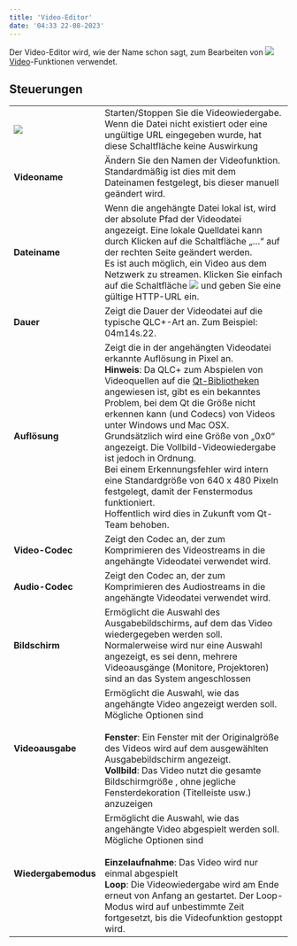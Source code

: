 ```yaml
---
title: 'Video-Editor'
date: '04:33 22-08-2023'
---
```


Der Video-Editor wird, wie der Name schon sagt, zum Bearbeiten von ![](/basics/video.png) [Video](/basics/glossary-and-concepts#video)-Funktionen verwendet.

Steuerungen
--------

|     |     |
| --- | --- |
| ![](/basics/player_play.png) | Starten/Stoppen Sie die Videowiedergabe. Wenn die Datei nicht existiert oder eine ungültige URL eingegeben wurde, hat diese Schaltfläche keine Auswirkung |
| **Videoname** | Ändern Sie den Namen der Videofunktion. Standardmäßig ist dies mit dem Dateinamen festgelegt, bis dieser manuell geändert wird. |
| **Dateiname** | Wenn die angehängte Datei lokal ist, wird der absolute Pfad der Videodatei angezeigt. Eine lokale Quelldatei kann durch Klicken auf die Schaltfläche „…“ auf der rechten Seite geändert werden.  <br>Es ist auch möglich, ein Video aus dem Netzwerk zu streamen. Klicken Sie einfach auf die Schaltfläche ![](/basics/global.png) und geben Sie eine gültige HTTP-URL ein. |
| **Dauer** | Zeigt die Dauer der Videodatei auf die typische QLC+-Art an. Zum Beispiel: 04m14s.22. |
| **Auflösung** | Zeigt die in der angehängten Videodatei erkannte Auflösung in Pixel an.  <br>**Hinweis**: Da QLC+ zum Abspielen von Videoquellen auf die [Qt-Bibliotheken](https://www.qt.io/) angewiesen ist, gibt es ein bekanntes Problem, bei dem Qt die Größe nicht erkennen kann (und Codecs) von Videos unter Windows und Mac OSX.  <br>Grundsätzlich wird eine Größe von „0x0“ angezeigt. Die Vollbild-Videowiedergabe ist jedoch in Ordnung.  <br>Bei einem Erkennungsfehler wird intern eine Standardgröße von 640 x 480 Pixeln festgelegt, damit der Fenstermodus funktioniert.  <br>Hoffentlich wird dies in Zukunft vom Qt-Team behoben. |
| **Video-Codec** | Zeigt den Codec an, der zum Komprimieren des Videostreams in die angehängte Videodatei verwendet wird. |
| **Audio-Codec** | Zeigt den Codec an, der zum Komprimieren des Audiostreams in die angehängte Videodatei verwendet wird. |
| **Bildschirm** | Ermöglicht die Auswahl des Ausgabebildschirms, auf dem das Video wiedergegeben werden soll. Normalerweise wird nur eine Auswahl angezeigt, es sei denn, mehrere Videoausgänge (Monitore, Projektoren) sind an das System angeschlossen |
| **Videoausgabe** | Ermöglicht die Auswahl, wie das angehängte Video angezeigt werden soll. Mögliche Optionen sind<br><br>**Fenster**: Ein Fenster mit der Originalgröße des Videos wird auf dem ausgewählten Ausgabebildschirm angezeigt.<br>**Vollbild**: Das Video nutzt die gesamte Bildschirmgröße , ohne jegliche Fensterdekoration (Titelleiste usw.) anzuzeigen |
| **Wiedergabemodus** | Ermöglicht die Auswahl, wie das angehängte Video abgespielt werden soll. Mögliche Optionen sind<br><br>**Einzelaufnahme**: Das Video wird nur einmal abgespielt<br>**Loop**: Die Videowiedergabe wird am Ende erneut von Anfang an gestartet. Der Loop-Modus wird auf unbestimmte Zeit fortgesetzt, bis die Videofunktion gestoppt wird. |